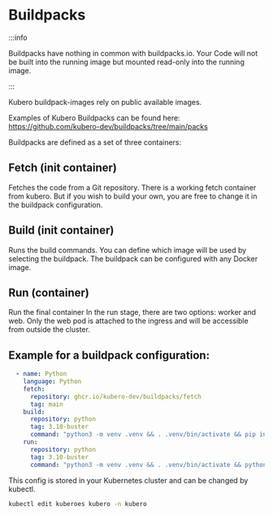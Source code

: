 # Buildpacks

:::info

Buildpacks have nothing in common with buildpacks.io. Your Code will not be built into the running image but mounted read-only into the running image.

:::

Kubero buildpack-images rely on public available images.

Examples of Kubero Buildpacks can be found here: https://github.com/kubero-dev/buildpacks/tree/main/packs


Buildpacks are defined as a set of three containers:

## Fetch (init container)
Fetches the code from a Git repository.
There is a working fetch container from kubero. But if you wish to build your own, you are free to change it in the buildpack configuration.

## Build (init container)
Runs the build commands.
You can define which image will be used by selecting the buildpack. The buildpack can be configured with any Docker image.

## Run (container)
Run the final container
In the run stage, there are two options: worker and web. Only the web pod is attached to the ingress and will be accessible from outside the cluster.

## Example for a buildpack configuration:

```yaml
  - name: Python
    language: Python
    fetch:
      repository: ghcr.io/kubero-dev/buildpacks/fetch
      tag: main
    build:
      repository: python
      tag: 3.10-buster
      command: "python3 -m venv .venv && . .venv/bin/activate && pip install -r requirements.txt"
    run:
      repository: python
      tag: 3.10-buster
      command: "python3 -m venv .venv && . .venv/bin/activate && python3 main.py"
```

This config is stored in your Kubernetes cluster and can be changed by kubectl.

```bash
kubectl edit kuberoes kubero -n kubero
```
